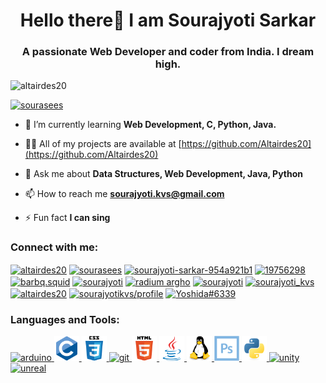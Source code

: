 <h1 align="center">Hello there👋 I am Sourajyoti Sarkar</h1>
<h3 align="center">A passionate Web Developer and coder from India. I dream high.</h3>

<p align="left"> <img src="https://komarev.com/ghpvc/?username=altairdes20&label=Profile%20views&color=0e75b6&style=flat" alt="altairdes20" /> </p>

<p align="left"> <a href="https://twitter.com/sourasees" target="blank"><img src="https://img.shields.io/twitter/follow/sourasees?logo=twitter&style=for-the-badge" alt="sourasees" /></a> </p>

- 🌱 I’m currently learning **Web Development, C, Python, Java.**

- 👨‍💻 All of my projects are available at [https://github.com/Altairdes20](https://github.com/Altairdes20)

- 💬 Ask me about **Data Structures, Web Development, Java, Python**

- 📫 How to reach me **sourajyoti.kvs@gmail.com**

- ⚡ Fun fact **I can sing**

<h3 align="left">Connect with me:</h3>
<p align="left">
<a href="https://dev.to/altairdes20" target="blank"><img align="center" src="https://raw.githubusercontent.com/rahuldkjain/github-profile-readme-generator/master/src/images/icons/Social/devto.svg" alt="altairdes20" height="30" width="40" /></a>
<a href="https://twitter.com/sourasees" target="blank"><img align="center" src="https://raw.githubusercontent.com/rahuldkjain/github-profile-readme-generator/master/src/images/icons/Social/twitter.svg" alt="sourasees" height="30" width="40" /></a>
<a href="https://linkedin.com/in/sourajyoti-sarkar-954a921b1" target="blank"><img align="center" src="https://raw.githubusercontent.com/rahuldkjain/github-profile-readme-generator/master/src/images/icons/Social/linked-in-alt.svg" alt="sourajyoti-sarkar-954a921b1" height="30" width="40" /></a>
<a href="https://stackoverflow.com/users/19756298" target="blank"><img align="center" src="https://raw.githubusercontent.com/rahuldkjain/github-profile-readme-generator/master/src/images/icons/Social/stack-overflow.svg" alt="19756298" height="30" width="40" /></a>
<a href="https://instagram.com/barbq.squid" target="blank"><img align="center" src="https://raw.githubusercontent.com/rahuldkjain/github-profile-readme-generator/master/src/images/icons/Social/instagram.svg" alt="barbq.squid" height="30" width="40" /></a>
<a href="https://dribbble.com/sourajyoti" target="blank"><img align="center" src="https://raw.githubusercontent.com/rahuldkjain/github-profile-readme-generator/master/src/images/icons/Social/dribbble.svg" alt="sourajyoti" height="30" width="40" /></a>
<a href="https://www.youtube.com/c/radium argho" target="blank"><img align="center" src="https://raw.githubusercontent.com/rahuldkjain/github-profile-readme-generator/master/src/images/icons/Social/youtube.svg" alt="radium argho" height="30" width="40" /></a>
<a href="https://www.codechef.com/users/sourajyoti" target="blank"><img align="center" src="https://cdn.jsdelivr.net/npm/simple-icons@3.1.0/icons/codechef.svg" alt="sourajyoti" height="30" width="40" /></a>
<a href="https://www.hackerrank.com/sourajyoti_kvs" target="blank"><img align="center" src="https://raw.githubusercontent.com/rahuldkjain/github-profile-readme-generator/master/src/images/icons/Social/hackerrank.svg" alt="sourajyoti_kvs" height="30" width="40" /></a>
<a href="https://www.leetcode.com/altairdes20" target="blank"><img align="center" src="https://raw.githubusercontent.com/rahuldkjain/github-profile-readme-generator/master/src/images/icons/Social/leet-code.svg" alt="altairdes20" height="30" width="40" /></a>
<a href="https://auth.geeksforgeeks.org/user/sourajyotikvs/profile" target="blank"><img align="center" src="https://raw.githubusercontent.com/rahuldkjain/github-profile-readme-generator/master/src/images/icons/Social/geeks-for-geeks.svg" alt="sourajyotikvs/profile" height="30" width="40" /></a>
<a href="https://discord.gg/Yoshida#6339" target="blank"><img align="center" src="https://raw.githubusercontent.com/rahuldkjain/github-profile-readme-generator/master/src/images/icons/Social/discord.svg" alt="Yoshida#6339" height="30" width="40" /></a>
</p>

<h3 align="left">Languages and Tools:</h3>
<p align="left"> <a href="https://www.arduino.cc/" target="_blank" rel="noreferrer"> <img src="https://cdn.worldvectorlogo.com/logos/arduino-1.svg" alt="arduino" width="40" height="40"/> </a> <a href="https://www.cprogramming.com/" target="_blank" rel="noreferrer"> <img src="https://raw.githubusercontent.com/devicons/devicon/master/icons/c/c-original.svg" alt="c" width="40" height="40"/> </a> <a href="https://www.w3schools.com/css/" target="_blank" rel="noreferrer"> <img src="https://raw.githubusercontent.com/devicons/devicon/master/icons/css3/css3-original-wordmark.svg" alt="css3" width="40" height="40"/> </a> <a href="https://git-scm.com/" target="_blank" rel="noreferrer"> <img src="https://www.vectorlogo.zone/logos/git-scm/git-scm-icon.svg" alt="git" width="40" height="40"/> </a> <a href="https://www.w3.org/html/" target="_blank" rel="noreferrer"> <img src="https://raw.githubusercontent.com/devicons/devicon/master/icons/html5/html5-original-wordmark.svg" alt="html5" width="40" height="40"/> </a> <a href="https://www.java.com" target="_blank" rel="noreferrer"> <img src="https://raw.githubusercontent.com/devicons/devicon/master/icons/java/java-original.svg" alt="java" width="40" height="40"/> </a> <a href="https://www.linux.org/" target="_blank" rel="noreferrer"> <img src="https://raw.githubusercontent.com/devicons/devicon/master/icons/linux/linux-original.svg" alt="linux" width="40" height="40"/> </a> <a href="https://www.photoshop.com/en" target="_blank" rel="noreferrer"> <img src="https://raw.githubusercontent.com/devicons/devicon/master/icons/photoshop/photoshop-line.svg" alt="photoshop" width="40" height="40"/> </a> <a href="https://www.python.org" target="_blank" rel="noreferrer"> <img src="https://raw.githubusercontent.com/devicons/devicon/master/icons/python/python-original.svg" alt="python" width="40" height="40"/> </a> <a href="https://unity.com/" target="_blank" rel="noreferrer"> <img src="https://www.vectorlogo.zone/logos/unity3d/unity3d-icon.svg" alt="unity" width="40" height="40"/> </a> <a href="https://unrealengine.com/" target="_blank" rel="noreferrer"> <img src="https://raw.githubusercontent.com/kenangundogan/fontisto/036b7eca71aab1bef8e6a0518f7329f13ed62f6b/icons/svg/brand/unreal-engine.svg" alt="unreal" width="40" height="40"/> </a> </p>
